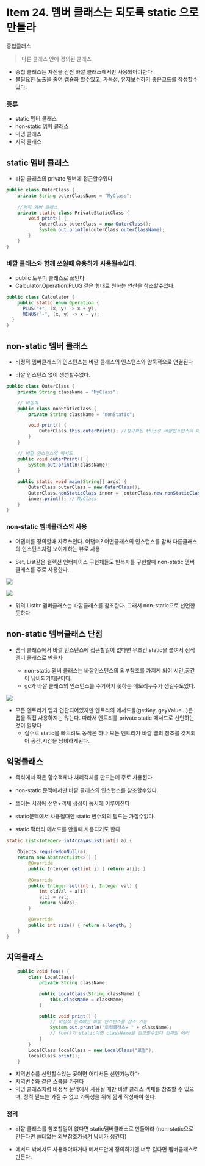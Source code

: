 # Item 24. 멤버 클래스는 되도록 static 으로 만들라

중첩클래스

> 다른 클래스 안에 정의된 클래스

- 중첩 클래스는 자신을 감싼 바깥 클래스에서만 사용되어야한다
- 불필요한 노출을 줄여 캡슐화 할수있고, 가독성, 유지보수하기 좋은코드를 작성할수있다.

### 종류
- static 멤버 클래스
- non-static 멤버 클래스
- 익명 클래스
- 지역 클래스

## static 멤버 클래스

- 바깥 클래스의 private 멤버에 접근할수있다

```java
public class OuterClass {
    private String outerClassName = "MyClass";
	
    //정적 멤버 클래스
    private static class PrivateStaticClass {
        void print() {
            OuterClass outerClass = new OuterClass();
            System.out.println(outerClass.outerClassName);
        }
    }
}
```

### 바깥 클래스와 함께 쓰일때 유용하게 사용될수있다.
- public 도우미 클래스로 쓰인다
- Calculator.Operation.PLUS 같은 형태로 원하는 연산을 참조할수있다. 


```java
public class Calculator {
	public static enum Operation {
      PLUS("+", (x, y) -> x + y),
      MINUS("-", (x, y) -> x - y);
  }
}
```


## non-static 멤버 클래스

- 비정적 멤버클래스의 인스턴스는 바깥 클래스의 인스턴스와 암묵적으로 연결된다

- 바깥 인스턴스 없이 생성할수없다.


```java
public class OuterClass {
    private String className = "MyClass";

    // 비정적
    public class nonStaticClass {
        private String className = "nonStatic";

        void print() {
            OuterClass.this.outerPrint(); //정규화된 this로 바깥인스턴스의 메서드를 호출
        }
    }

	// 바깥 인스턴스의 메서드
    public void outerPrint() {
        System.out.println(className);
    }
    
    public static void main(String[] args) {
        OuterClass outerClass = new OuterClass();
        OuterClass.nonStaticClass inner =  outerClass.new nonStaticClass();
        inner.print(); // MyClass 
    }    
}
```

### non-static 멤버클래스의 사용
- 어댑터를 정의할때 자주쓰인다.
어댑터? 어떤클래스의 인스턴스를 감싸 다른클래스의 인스턴스처럼 보이게하는 뷰로 사용

- Set, List같은 컬렉션 인터페이스 구현체들도 반복자를 구현할때 non-static 멤버클래스를 주로 사용한다.


![](https://velog.velcdn.com/images/rodlsdyd/post/bf80e196-c129-449d-952d-4d00ec4b8082/image.png)

![](https://velog.velcdn.com/images/rodlsdyd/post/ce693435-9e3a-4469-83c8-0a50eb491a26/image.png)

- 위의 ListItr 멤버클래스는 바깥클래스를 참조한다. 그래서 non-static으로 선언한듯하다
 


## non-static 멤버클래스 단점

- 멤버 클래스에서 바깥 인스턴스에 접근할일이 없다면 무조건 static을 붙여서 정적멤버 클래스로 만들자 

  - non-static 멤버 클래스는 바깥인스턴스의 외부참조를 가지게 되어 시간,공간이 낭비되기때문이다.
  - gc가 바깥 클래스의 인스턴스를 수거하지 못하는 메모리누수가 생길수도있다.
  
![](https://velog.velcdn.com/images/rodlsdyd/post/f1bd334c-8629-4432-b1bd-bb03d2f12ab4/image.png)

- 모든 엔트리가 맵과 연관되어있지만 엔트리의 메서드들(getKey, geyValue ..)은 맵을 직접 사용하지는 않는다.  따라서 엔트리를 private static 메서드로 선언하는것이 알맞다 
  - 실수로 static을 빠트려도 동작은 하나 모든 엔트리가 바깥 맵의 참조를 갖게되어 공간,시간을 낭비하게된다.
  

  
  
## 익명클래스

- 즉석에서 작은 함수객체나 처리객체를 만드는데 주로 사용된다. 

- non-static 문맥에서만 바깥 클래스의 인스턴스를 참조할수있다.

- 쓰이는 시점에 선언+객체 생성이 동시에 이루어진다

- static문맥에서 사용될때엔 static 변수외의 필드는 가질수없다.

- static 팩터리 메서드를 만들때 사용되기도 한다
```java
static List<Integer> intArrayAsList(int[] a) {

	Objects.requireNonNull(a);
	return new AbstractList<>() {
		@Override
		public Interger get(int i) { return a[i]; }
	
		@Override
		public Integer set(int i, Integer val) {
			int oldVal = a[i];
			a[i] = val;
			return oldVal;
		}

		@Override
		public int size() { return a.length; }
	}
}
```

## 지역클래스

```java
    public void foo() {
        class LocalClass{
            private String className;

            public LocalClass(String className) {
                this.className = className;
            }

            public void print() {
                // 비정적 문맥에선 바깥 인스턴스를 참조 가능
                System.out.println("로컬클래스= " + className);
                // foo()가 static이면 className을 참조할수없다 컴파일 에러
            }
        }
        LocalClass localClass = new LocalClass("로컬");
        localClass.print();
    }
```

- 지역변수를 선언할수있는 곳이면 어디서든 선언가능하다
- 지역변수와 같은 스콥을 가진다
- 익명 클래스처럼 비정적 문맥에서 사용될 때만 바깥 클래스 객체를 참조할 수 있으며, 정적 필드는 가질 수 없고 가독성을 위해 짧게 작성해야 한다.


  
### 정리

- 바깥 클래스를 참조할일이 없다면 static멤버클래스로 만들어라 (non-static으로 만든다면 쓸데없는 외부참조가생겨 낭비가 생긴다)

- 메서드 밖에서도 사용해야하거나 메서드안에 정의하기엔 너무 길다면 멤버클래스로 만든다.
